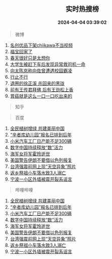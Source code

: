 <div align="center"><h2>实时热搜榜</h2><h4>2024-04-04 03:39:02</h4></div>

> 微博  

1. [名创优品下架chiikawa不当视频](https://s.weibo.com/weibo?q=%23%E5%90%8D%E5%88%9B%E4%BC%98%E5%93%81%E4%B8%8B%E6%9E%B6chiikawa%E4%B8%8D%E5%BD%93%E8%A7%86%E9%A2%91%23&t=31&band_rank=1&Refer=top)<br />
2. [福宝回家了](https://s.weibo.com/weibo?q=%23%E7%A6%8F%E5%AE%9D%E5%9B%9E%E5%AE%B6%E4%BA%86%23&t=31&band_rank=2&Refer=top)<br />
3. [春天很好只是太想你](https://s.weibo.com/weibo?q=%23%E6%98%A5%E5%A4%A9%E5%BE%88%E5%A5%BD%E5%8F%AA%E6%98%AF%E5%A4%AA%E6%83%B3%E4%BD%A0%23&t=31&band_rank=3&Refer=top)<br />
4. [大学生被赶下车后发现异常救司机一命](https://s.weibo.com/weibo?q=%23%E5%A4%A7%E5%AD%A6%E7%94%9F%E8%A2%AB%E8%B5%B6%E4%B8%8B%E8%BD%A6%E5%90%8E%E5%8F%91%E7%8E%B0%E5%BC%82%E5%B8%B8%E6%95%91%E5%8F%B8%E6%9C%BA%E4%B8%80%E5%91%BD%23&t=31&band_rank=4&Refer=top)<br />
5. [向太陈岚称向佐曾遭遇校园霸凌](https://s.weibo.com/weibo?q=%23%E5%90%91%E5%A4%AA%E9%99%88%E5%B2%9A%E7%A7%B0%E5%90%91%E4%BD%90%E6%9B%BE%E9%81%AD%E9%81%87%E6%A0%A1%E5%9B%AD%E9%9C%B8%E5%87%8C%23&t=31&band_rank=5&Refer=top)<br />
6. [行止不行](https://s.weibo.com/weibo?q=%23%E8%A1%8C%E6%AD%A2%E4%B8%8D%E8%A1%8C%23&t=31&band_rank=6&Refer=top)<br />
7. [退圈的徐正溪 杀回来的黑珑](https://s.weibo.com/weibo?q=%E9%80%80%E5%9C%88%E7%9A%84%E5%BE%90%E6%AD%A3%E6%BA%AA%20%E6%9D%80%E5%9B%9E%E6%9D%A5%E7%9A%84%E9%BB%91%E7%8F%91&t=31&band_rank=7&Refer=top)<br />
8. [前有王传君拜佛 后有王劲松上香](https://s.weibo.com/weibo?q=%E5%89%8D%E6%9C%89%E7%8E%8B%E4%BC%A0%E5%90%9B%E6%8B%9C%E4%BD%9B%20%E5%90%8E%E6%9C%89%E7%8E%8B%E5%8A%B2%E6%9D%BE%E4%B8%8A%E9%A6%99&t=31&band_rank=8&Refer=top)<br />
9. [胃癌就是这么一口一口吃出来的](https://s.weibo.com/weibo?q=%23%E8%83%83%E7%99%8C%E5%B0%B1%E6%98%AF%E8%BF%99%E4%B9%88%E4%B8%80%E5%8F%A3%E4%B8%80%E5%8F%A3%E5%90%83%E5%87%BA%E6%9D%A5%E7%9A%84%23&t=31&band_rank=9&Refer=top)<br />

> 知乎  


> 百度  

1. [全民植树增绿 共建美丽中国](https://www.baidu.com/s?wd=%E5%85%A8%E6%B0%91%E6%A4%8D%E6%A0%91%E5%A2%9E%E7%BB%BF+%E5%85%B1%E5%BB%BA%E7%BE%8E%E4%B8%BD%E4%B8%AD%E5%9B%BD&sa=fyb_news&rsv_dl=fyb_news)<br />
2. [“辛者库幼儿园”报名已排到后年](https://www.baidu.com/s?wd=%E2%80%9C%E8%BE%9B%E8%80%85%E5%BA%93%E5%B9%BC%E5%84%BF%E5%9B%AD%E2%80%9D%E6%8A%A5%E5%90%8D%E5%B7%B2%E6%8E%92%E5%88%B0%E5%90%8E%E5%B9%B4&sa=fyb_news&rsv_dl=fyb_news)<br />
3. [小米汽车工厂日产能不足300辆](https://www.baidu.com/s?wd=%E5%B0%8F%E7%B1%B3%E6%B1%BD%E8%BD%A6%E5%B7%A5%E5%8E%82%E6%97%A5%E4%BA%A7%E8%83%BD%E4%B8%8D%E8%B6%B3300%E8%BE%86&sa=fyb_news&rsv_dl=fyb_news)<br />
4. [数字中国持续释放“数”活力](https://www.baidu.com/s?wd=%E6%95%B0%E5%AD%97%E4%B8%AD%E5%9B%BD%E6%8C%81%E7%BB%AD%E9%87%8A%E6%94%BE%E2%80%9C%E6%95%B0%E2%80%9D%E6%B4%BB%E5%8A%9B&sa=fyb_news&rsv_dl=fyb_news)<br />
5. [海军女将军霍玲逝世](https://www.baidu.com/s?wd=%E6%B5%B7%E5%86%9B%E5%A5%B3%E5%B0%86%E5%86%9B%E9%9C%8D%E7%8E%B2%E9%80%9D%E4%B8%96&sa=fyb_news&rsv_dl=fyb_news)<br />
6. [美国警告伊朗不要借以色列报复](https://www.baidu.com/s?wd=%E7%BE%8E%E5%9B%BD%E8%AD%A6%E5%91%8A%E4%BC%8A%E6%9C%97%E4%B8%8D%E8%A6%81%E5%80%9F%E4%BB%A5%E8%89%B2%E5%88%97%E6%8A%A5%E5%A4%8D&sa=fyb_news&rsv_dl=fyb_news)<br />
7. [台湾强震前网上现“天空异象”照片](https://www.baidu.com/s?wd=%E5%8F%B0%E6%B9%BE%E5%BC%BA%E9%9C%87%E5%89%8D%E7%BD%91%E4%B8%8A%E7%8E%B0%E2%80%9C%E5%A4%A9%E7%A9%BA%E5%BC%82%E8%B1%A1%E2%80%9D%E7%85%A7%E7%89%87&sa=fyb_news&rsv_dl=fyb_news)<br />
8. [返乡祭祖小车落水致3人溺亡](https://www.baidu.com/s?wd=%E8%BF%94%E4%B9%A1%E7%A5%AD%E7%A5%96%E5%B0%8F%E8%BD%A6%E8%90%BD%E6%B0%B4%E8%87%B43%E4%BA%BA%E6%BA%BA%E4%BA%A1&sa=fyb_news&rsv_dl=fyb_news)<br />
9. [宁波一小区外墙被震开裂系谣言](https://www.baidu.com/s?wd=%E5%AE%81%E6%B3%A2%E4%B8%80%E5%B0%8F%E5%8C%BA%E5%A4%96%E5%A2%99%E8%A2%AB%E9%9C%87%E5%BC%80%E8%A3%82%E7%B3%BB%E8%B0%A3%E8%A8%80&sa=fyb_news&rsv_dl=fyb_news)<br />

> 哔哩哔哩  

1. [全民植树增绿 共建美丽中国](https://www.baidu.com/s?wd=%E5%85%A8%E6%B0%91%E6%A4%8D%E6%A0%91%E5%A2%9E%E7%BB%BF+%E5%85%B1%E5%BB%BA%E7%BE%8E%E4%B8%BD%E4%B8%AD%E5%9B%BD&sa=fyb_news&rsv_dl=fyb_news)<br />
2. [“辛者库幼儿园”报名已排到后年](https://www.baidu.com/s?wd=%E2%80%9C%E8%BE%9B%E8%80%85%E5%BA%93%E5%B9%BC%E5%84%BF%E5%9B%AD%E2%80%9D%E6%8A%A5%E5%90%8D%E5%B7%B2%E6%8E%92%E5%88%B0%E5%90%8E%E5%B9%B4&sa=fyb_news&rsv_dl=fyb_news)<br />
3. [小米汽车工厂日产能不足300辆](https://www.baidu.com/s?wd=%E5%B0%8F%E7%B1%B3%E6%B1%BD%E8%BD%A6%E5%B7%A5%E5%8E%82%E6%97%A5%E4%BA%A7%E8%83%BD%E4%B8%8D%E8%B6%B3300%E8%BE%86&sa=fyb_news&rsv_dl=fyb_news)<br />
4. [数字中国持续释放“数”活力](https://www.baidu.com/s?wd=%E6%95%B0%E5%AD%97%E4%B8%AD%E5%9B%BD%E6%8C%81%E7%BB%AD%E9%87%8A%E6%94%BE%E2%80%9C%E6%95%B0%E2%80%9D%E6%B4%BB%E5%8A%9B&sa=fyb_news&rsv_dl=fyb_news)<br />
5. [海军女将军霍玲逝世](https://www.baidu.com/s?wd=%E6%B5%B7%E5%86%9B%E5%A5%B3%E5%B0%86%E5%86%9B%E9%9C%8D%E7%8E%B2%E9%80%9D%E4%B8%96&sa=fyb_news&rsv_dl=fyb_news)<br />
6. [美国警告伊朗不要借以色列报复](https://www.baidu.com/s?wd=%E7%BE%8E%E5%9B%BD%E8%AD%A6%E5%91%8A%E4%BC%8A%E6%9C%97%E4%B8%8D%E8%A6%81%E5%80%9F%E4%BB%A5%E8%89%B2%E5%88%97%E6%8A%A5%E5%A4%8D&sa=fyb_news&rsv_dl=fyb_news)<br />
7. [台湾强震前网上现“天空异象”照片](https://www.baidu.com/s?wd=%E5%8F%B0%E6%B9%BE%E5%BC%BA%E9%9C%87%E5%89%8D%E7%BD%91%E4%B8%8A%E7%8E%B0%E2%80%9C%E5%A4%A9%E7%A9%BA%E5%BC%82%E8%B1%A1%E2%80%9D%E7%85%A7%E7%89%87&sa=fyb_news&rsv_dl=fyb_news)<br />
8. [返乡祭祖小车落水致3人溺亡](https://www.baidu.com/s?wd=%E8%BF%94%E4%B9%A1%E7%A5%AD%E7%A5%96%E5%B0%8F%E8%BD%A6%E8%90%BD%E6%B0%B4%E8%87%B43%E4%BA%BA%E6%BA%BA%E4%BA%A1&sa=fyb_news&rsv_dl=fyb_news)<br />
9. [宁波一小区外墙被震开裂系谣言](https://www.baidu.com/s?wd=%E5%AE%81%E6%B3%A2%E4%B8%80%E5%B0%8F%E5%8C%BA%E5%A4%96%E5%A2%99%E8%A2%AB%E9%9C%87%E5%BC%80%E8%A3%82%E7%B3%BB%E8%B0%A3%E8%A8%80&sa=fyb_news&rsv_dl=fyb_news)<br />

